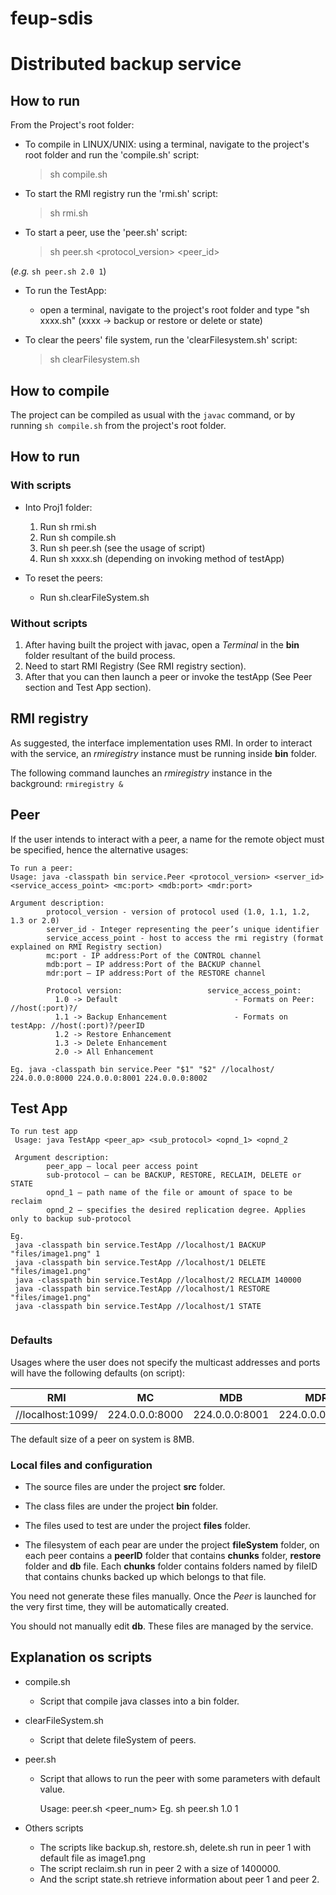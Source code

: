# feup-sdis

# Distributed backup service

## How to run
From the Project's root folder:

- To compile in LINUX/UNIX: using a terminal, navigate to the project's root folder and run the 'compile.sh' script:
  > sh compile.sh

- To start the RMI registry run the 'rmi.sh' script:
  > sh rmi.sh

- To start a peer, use the 'peer.sh' script:
  > sh peer.sh <protocol_version> <peer_id>

(_e.g._ ```sh peer.sh 2.0 1```)

- To run the TestApp:
	- open a terminal, navigate to the project's root folder and type "sh xxxx.sh" (xxxx -> backup or restore or delete or state)
	
- To clear the peers' file system, run the 'clearFilesystem.sh' script:
  > sh clearFilesystem.sh
	
	
## How to compile

The project can be compiled as usual with the ```javac``` command, or by running ```sh compile.sh``` from the project's root folder.

## How to run

### With scripts

- Into Proj1 folder:
  1. Run sh rmi.sh
  2. Run sh compile.sh
  3. Run sh peer.sh (see the usage of script)
  4. Run sh xxxx.sh (depending on invoking method of testApp)

- To reset the peers:
  - Run sh.clearFileSystem.sh

### Without scripts

  1. After having built the project with javac, open a *Terminal* in the **bin** folder resultant of the build process. 
  2. Need to start RMI Registry (See RMI registry section).
  3. After that you can then launch a peer or invoke the testApp (See Peer section and Test App section).


## RMI registry

As suggested, the interface implementation uses RMI. In order to interact with the service, an *rmiregistry* instance must be running inside **bin** folder.

The following command launches an *rmiregistry* instance in the background:
```rmiregistry &```


## Peer

If the user intends to interact with a peer, a name for the remote object must be specified, hence the alternative usages:

```
To run a peer:
Usage: java -classpath bin service.Peer <protocol_version> <server_id> <service_access_point> <mc:port> <mdb:port> <mdr:port>

Argument description:
		protocol_version - version of protocol used (1.0, 1.1, 1.2, 1.3 or 2.0)
		server_id - Integer representing the peer’s unique identifier
		service_access_point - host to access the rmi registry (format explained on RMI Registry section)
		mc:port - IP address:Port of the CONTROL channel
		mdb:port – IP address:Port of the BACKUP channel
		mdr:port – IP address:Port of the RESTORE channel
				
        Protocol version:                   service_access_point:
          1.0 -> Default                          - Formats on Peer: //host(:port)?/
          1.1 -> Backup Enhancement               - Formats on testApp: //host(:port)?/peerID
          1.2 -> Restore Enhancement
          1.3 -> Delete Enhancement
          2.0 -> All Enhancement
		
Eg. java -classpath bin service.Peer "$1" "$2" //localhost/ 224.0.0.0:8000 224.0.0.0:8001 224.0.0.0:8002

```

## Test App

```
To run test app
 Usage: java TestApp <peer_ap> <sub_protocol> <opnd_1> <opnd_2
 
 Argument description:
		peer_app – local peer access point
		sub-protocol – can be BACKUP, RESTORE, RECLAIM, DELETE or STATE
		opnd_1 – path name of the file or amount of space to be reclaim
		opnd_2 – specifies the desired replication degree. Applies only to backup sub-protocol
 
Eg.
 java -classpath bin service.TestApp //localhost/1 BACKUP "files/image1.png" 1
 java -classpath bin service.TestApp //localhost/1 DELETE "files/image1.png"
 java -classpath bin service.TestApp //localhost/2 RECLAIM 140000
 java -classpath bin service.TestApp //localhost/1 RESTORE "files/image1.png"
 java -classpath bin service.TestApp //localhost/1 STATE
 
```

### Defaults

Usages where the user does not specify the multicast addresses and ports will have the following defaults (on script):

|RMI              |MC            |MDB           |MDR           |
|-----------------|--------------|--------------|--------------|
|//localhost:1099/|224.0.0.0:8000|224.0.0.0:8001|224.0.0.0:8002|

The default size of a peer on system is 8MB.


### Local files and configuration

- The source files are under the project **src** folder.

- The class files are under the project **bin** folder.

- The files used to test are under the project **files** folder.

- The filesystem of each pear are under the project **fileSystem** folder, on each peer contains a **peerID** folder that contains **chunks** folder, **restore** folder and **db** file. Each **chunks** folder contains folders named by fileID that contains chunks backed up which belongs to that file.

You need not generate these files manually. Once the *Peer* is launched for the very first time, they will be automatically created.

You should not manually edit **db**. These files are managed by the service.

## Explanation os scripts

- compile.sh
  - Script that compile java classes into a bin folder.

- clearFileSystem.sh
  - Script that delete fileSystem of peers.

- peer.sh
  - Script that allows to run the peer with some parameters with default value.

    Usage: peer.sh <version> <peer_num>
      Eg. sh peer.sh 1.0 1

- Others scripts
  - The scripts like backup.sh, restore.sh, delete.sh run in peer 1 with default file as image1.png
  - The script reclaim.sh run in peer 2 with a size of 1400000.
  - And the script state.sh retrieve information about peer 1 and peer 2.
